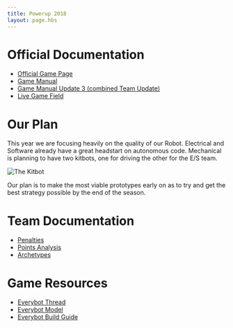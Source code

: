 ```yaml
---
title: Powerup 2018
layout: page.hbs
---
```


# Official Documentation

- [Official Game Page](https://www.firstinspires.org/resource-library/frc/competition-manual-qa-system)
- [Game Manual](/pdfs/power-up-2018/manual.pdf)
- [Game Manual Update 3 (combined Team Update)](/pdfs/power-up-2018/manual-update-03.pdf)
- [Live Game Field](https://cad.onshape.com/documents/9296b2e73daefa64660bc992/w/5092c5455497b9f5953b85b0/e/3dc1d546866866a0aca4fe2b)

# Our Plan

This year we are focusing heavily on the quality of our Robot. Electrical and Software already have a great headstart on autonomous code. Mechanical is planning to have two kitbots, one for driving the other for the E/S team.

![The Kitbot](/images/power-up-2018/the-kitbot.jpg)

Our plan is to make the most viable prototypes early on as to try and get the best strategy possible by the end of the season.

# Team Documentation

- [Penalties](/games/power-up-2018/penalties/)
- [Points Analysis](/games/power-up-2018/points-analysis/)
- [Archetypes](/games/power-up-2018/archetypes/)

# Game Resources

- [Everybot Thread](https://www.chiefdelphi.com/forums/showthread.php?t=161168)
- [Everybot Model](https://cad.onshape.com/documents/6a195a8f5448c52496f191aa/w/40c72c2fb63c8efaf1939c14/e/08ef647c429fd3e62bbf734c)
- [Everybot Build Guide](/pdfs/everybot-build-guide.pdf)
